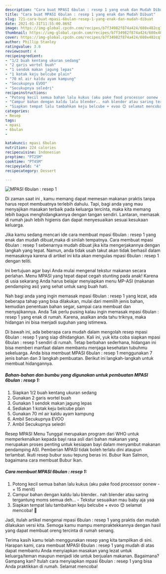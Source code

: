 ```yaml
---
description: "Cara buat MPASI 6bulan : resep 1 yang enak dan Mudah Dibuat"
title: "Cara buat MPASI 6bulan : resep 1 yang enak dan Mudah Dibuat"
slug: 721-cara-buat-mpasi-6bulan-resep-1-yang-enak-dan-mudah-dibuat
date: 2021-01-31T11:55:00.869Z
image: https://img-global.cpcdn.com/recipes/b7f34982f874a424/680x482cq70/mpasi-6bulan-resep-1-foto-resep-utama.jpg
thumbnail: https://img-global.cpcdn.com/recipes/b7f34982f874a424/680x482cq70/mpasi-6bulan-resep-1-foto-resep-utama.jpg
cover: https://img-global.cpcdn.com/recipes/b7f34982f874a424/680x482cq70/mpasi-6bulan-resep-1-foto-resep-utama.jpg
author: Phillip Stanley
ratingvalue: 3.8
reviewcount: 4
recipeingredient:
- "1/2 buah kentang ukuran sedang"
- "2 garis wortel buah"
- "1 sendok makan jagung lepas"
- "1 kotak keju belcube plain"
- "70 ml air kaldu ayam kampung"
- "Secukupnya EVOO"
- "Secukupnya seledri"
recipeinstructions:
- "Potong kecil semua bahan lalu kukus (aku pake food processor oonew -+ 15 menit)"
- "Campur bahan dengan kaldu lalu blender.. nah blender atau saring tergantung moms semua deh... Tekstur sesuaikan mau baby aja yaa"
- "Siapkan tempat lalu tambahkan keju belcube + evoo 😊 selamat mencoba! 🤗"
categories:
- Resep
tags:
- mpasi
- 6bulan
- 

katakunci: mpasi 6bulan  
nutrition: 224 calories
recipecuisine: Indonesian
preptime: "PT25M"
cooktime: "PT45M"
recipeyield: "4"
recipecategory: Dessert

---
```



![MPASI 6bulan : resep 1](https://img-global.cpcdn.com/recipes/b7f34982f874a424/680x482cq70/mpasi-6bulan-resep-1-foto-resep-utama.jpg)

Di zaman  saat ini , kamu memang dapat memesan makanan praktis tanpa harus repot membuatnya terlebih dahulu. Tapi, bagi anda yang mau menyajikan masakan terbaik pada keluarga tercinta, maka kita memang lebih bagus menghidangkannya dengan tangan sendiri. Lantaran, memasak di rumah jauh lebih higienis dan dapat menyesuaikan sesuai kesukaan keluarga.

Jika kamu sedang mencari ide cara membuat mpasi 6bulan : resep 1 yang enak dan mudah dibuat,maka di sinilah tempatnya. Cara membuat mpasi 6bulan : resep 1  sebenarnya mudah dibuat jika kita mengerjakannya dengan langkah yang tepat. Namun, anda tidak usah takut akan tidak berhasil dalam memasaknya 
karena di artikel ini kita akan mengulas mpasi 6bulan : resep 1 dengan teliti.  

Ini bertujuan agar bayi Anda mulai mengenal tekstur makanan secara perlahan. Menu MPASI yang tepat dapat cegah stunting pada anak! Karena di usia sekarang Anda harus belajar menyiapkan menu MP-ASI (makanan pendamping asi) yang sehat untuk sang buah hati.

Nah bagi anda yang ingin memasak mpasi 6bulan : resep 1 yang lezat, ada beberapa tahap yang bisa dilakukan, mulai dari memilih jenis bahan, kemudian penentuan bahan segar, sampai cara membuat dan menyajikannya. Anda Tak perlu pusing kalau ingin memasak mpasi 6bulan : resep 1 yang enak di rumah. Karena, asalkan anda  tahu triknya, maka hidangan ini bisa menjadi suguhan yang istimewa.

Di bawah ini, ada beberapa cara mudah dalam mengolah resep mpasi 6bulan : resep 1 yang siap dihidangkan. Kali ini, yuk kita coba siapkan mpasi 6bulan : resep 1 sendiri di rumah. Tetap berbahan sederhana, hidangan ini bisa memberi manfaat dalam membantu menjaga kesehatan tubuhmu sekeluarga. Anda bisa membuat MPASI 6bulan : resep 1 menggunakan 7 jenis bahan dan 3 langkah pembuatan. Berikut ini langkah-langkah untuk membuat hidangannya.

<!--inarticleads1-->

##### Bahan-bahan dan bumbu yang digunakan untuk pembuatan MPASI 6bulan : resep 1:

1. Siapkan 1/2 buah kentang ukuran sedang
1. Gunakan 2 garis wortel buah
1. Gunakan 1 sendok makan jagung lepas
1. Sediakan 1 kotak keju belcube plain
1. Gunakan 70 ml air kaldu ayam kampung
1. Ambil Secukupnya EVOO
1. Ambil Secukupnya seledri


Resep MPASI Menu Tunggal merupakan program dari WHO untuk memperkenalkan kepada bayi rasa asli dari bahan makanan yang merupakan proses penting untuk kesiapan bayi dalam menyambut makanan pendamping ASI. Pemberian MPASI tidak boleh terlalu dini ataupun terlambat. Ikuti resep bubur susu tepung beras ini. Bubur Ikan Salmon, bagaimana cara membuat Bubur Ikan. 

<!--inarticleads2-->

##### Cara membuat MPASI 6bulan : resep 1:

1. Potong kecil semua bahan lalu kukus (aku pake food processor oonew -+ 15 menit)
1. Campur bahan dengan kaldu lalu blender.. nah blender atau saring tergantung moms semua deh... - Tekstur sesuaikan mau baby aja yaa
1. Siapkan tempat lalu tambahkan keju belcube + evoo 😊 selamat mencoba! 🤗




Jadi, itulah artikel mengenai  mpasi 6bulan : resep 1  yang praktis dan mudah dilakukan versi kita. Semoga kamu mampu mempraktekkannya dengan hasil yang dapat membuat oreng tercinta di rumah senang. 

Terima kasih kamu telah menggunakan resep yang kita tampilkan di sini. Harapan kami, cara membuat  MPASI 6bulan : resep 1 yang mudah di atas dapat membantu Anda menyiapkan masakan yang lezat untuk keluarga/teman maupun menjadi ide untuk berjualan makanan. Bagaimana? Gampang kan? Itulah cara menyiapkan mpasi 6bulan : resep 1 yang bisa Anda praktikkan di rumah. Selamat mencoba!

